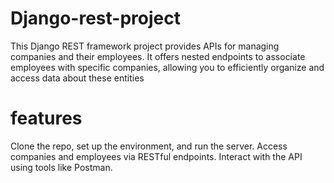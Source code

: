 # Django-rest-project

This Django REST framework project provides APIs for managing companies and their employees. It offers nested endpoints to associate employees with specific companies, allowing you to efficiently organize and access data about these entities

# features
Clone the repo, set up the environment, and run the server.
Access companies and employees via RESTful endpoints.
Interact with the API using tools like Postman.
